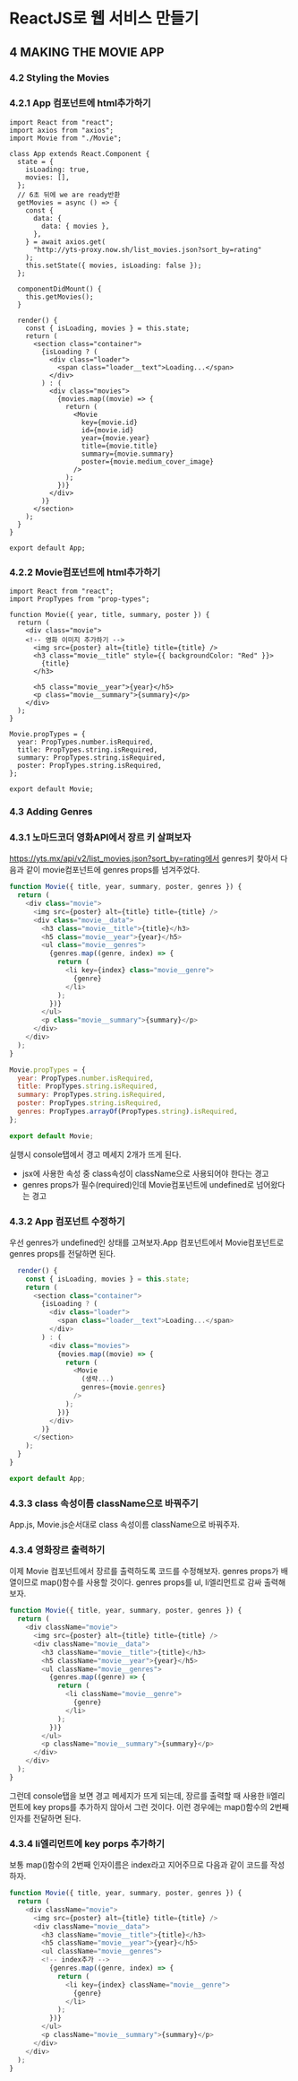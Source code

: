 # ReactJS로 웹 서비스 만들기

## 4 MAKING THE MOVIE APP

### 4.2 Styling the Movies

### 4.2.1 App 컴포넌트에 html추가하기

```
import React from "react";
import axios from "axios";
import Movie from "./Movie";

class App extends React.Component {
  state = {
    isLoading: true,
    movies: [],
  };
  // 6초 뒤에 we are ready반환
  getMovies = async () => {
    const {
      data: {
        data: { movies },
      },
    } = await axios.get(
      "http://yts-proxy.now.sh/list_movies.json?sort_by=rating"
    );
    this.setState({ movies, isLoading: false });
  };

  componentDidMount() {
    this.getMovies();
  }

  render() {
    const { isLoading, movies } = this.state;
    return (
      <section class="container">
        {isLoading ? (
          <div class="loader">
            <span class="loader__text">Loading...</span>
          </div>
        ) : (
          <div class="movies">
            {movies.map((movie) => {
              return (
                <Movie
                  key={movie.id}
                  id={movie.id}
                  year={movie.year}
                  title={movie.title}
                  summary={movie.summary}
                  poster={movie.medium_cover_image}
                />
              );
            })}
          </div>
        )}
      </section>
    );
  }
}

export default App;
```

### 4.2.2 Movie컴포넌트에 html추가하기

```
import React from "react";
import PropTypes from "prop-types";

function Movie({ year, title, summary, poster }) {
  return (
    <div class="movie">
    <!-- 영화 이미지 추가하기 -->
      <img src={poster} alt={title} title={title} />
      <h3 class="movie__title" style={{ backgroundColor: "Red" }}>
        {title}
      </h3>

      <h5 class="movie__year">{year}</h5>
      <p class="movie__summary">{summary}</p>
    </div>
  );
}

Movie.propTypes = {
  year: PropTypes.number.isRequired,
  title: PropTypes.string.isRequired,
  summary: PropTypes.string.isRequired,
  poster: PropTypes.string.isRequired,
};

export default Movie;
```

### 4.3 Adding Genres

### 4.3.1 노마드코더 영화API에서 장르 키 살펴보자

https://yts.mx/api/v2/list_movies.json?sort_by=rating에서 genres키 찾아서 다음과 같이 movie컴포넌트에 genres props를 넘겨주었다.

```movie.js
function Movie({ title, year, summary, poster, genres }) {
  return (
    <div class="movie">
      <img src={poster} alt={title} title={title} />
      <div class="movie__data">
        <h3 class="movie__title">{title}</h3>
        <h5 class="movie__year">{year}</h5>
        <ul class="movie__genres">
          {genres.map((genre, index) => {
            return (
              <li key={index} class="movie__genre">
                {genre}
              </li>
            );
          })}
        </ul>
        <p class="movie__summary">{summary}</p>
      </div>
    </div>
  );
}

Movie.propTypes = {
  year: PropTypes.number.isRequired,
  title: PropTypes.string.isRequired,
  summary: PropTypes.string.isRequired,
  poster: PropTypes.string.isRequired,
  genres: PropTypes.arrayOf(PropTypes.string).isRequired,
};

export default Movie;
```

실행시 console탭에서 경고 메세지 2개가 뜨게 된다.

- jsx에 사용한 속성 중 class속성이 className으로 사용되어야 한다는 경고
- genres props가 필수(required)인데 Movie컴포넌트에 undefined로 넘어왔다는 경고

### 4.3.2 App 컴포넌트 수정하기

우선 genres가 undefined인 상태를 고쳐보자.App 컴포넌트에서 Movie컴포넌트로 genres props를 전달하면 된다.

```app.js
  render() {
    const { isLoading, movies } = this.state;
    return (
      <section class="container">
        {isLoading ? (
          <div class="loader">
            <span class="loader__text">Loading...</span>
          </div>
        ) : (
          <div class="movies">
            {movies.map((movie) => {
              return (
                <Movie
                  (생략...)
                  genres={movie.genres}
                />
              );
            })}
          </div>
        )}
      </section>
    );
  }
}

export default App;
```

### 4.3.3 class 속성이름 className으로 바꿔주기

App.js, Movie.js순서대로 class 속성이름 className으로 바꿔주자.

### 4.3.4 영화장르 출력하기

이제 Movie 컴포넌트에서 장르를 출력하도록 코드를 수정해보자.
genres props가 배열이므로 map()함수를 사용할 것이다. genres props를 ul, li엘리먼트로 감싸 출력해보자.

```Movie.js
function Movie({ title, year, summary, poster, genres }) {
  return (
    <div className="movie">
      <img src={poster} alt={title} title={title} />
      <div className="movie__data">
        <h3 className="movie__title">{title}</h3>
        <h5 className="movie__year">{year}</h5>
        <ul className="movie__genres">
          {genres.map((genre) => {
            return (
              <li className="movie__genre">
                {genre}
              </li>
            );
          })}
        </ul>
        <p className="movie__summary">{summary}</p>
      </div>
    </div>
  );
}
```

그런데 console탭을 보면 경고 메세지가 뜨게 되는데, 장르를 출력할 때 사용한 li엘리먼트에 key props를 추가하지 않아서 그런 것이다. 이런 경우에는 map()함수의 2번째 인자를 전달하면 된다.

### 4.3.4 li엘리먼트에 key porps 추가하기

보통 map()함수의 2번째 인자이름은 index라고 지어주므로 다음과 같이 코드를 작성하자.

```Movie.js
function Movie({ title, year, summary, poster, genres }) {
  return (
    <div className="movie">
      <img src={poster} alt={title} title={title} />
      <div className="movie__data">
        <h3 className="movie__title">{title}</h3>
        <h5 className="movie__year">{year}</h5>
        <ul className="movie__genres">
        <!-- index추가 -->
          {genres.map((genre, index) => {
            return (
              <li key={index} className="movie__genre">
                {genre}
              </li>
            );
          })}
        </ul>
        <p className="movie__summary">{summary}</p>
      </div>
    </div>
  );
}
```
